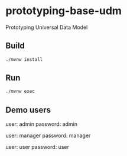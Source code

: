 # prototyping-base-udm

Prototyping Universal Data Model

## Build

```bash
./mvnw install
```

## Run

```bash
./mvnw exec
```

## Demo users
user: admin 
password: admin

user: manager
password: manager

user: user
password: user